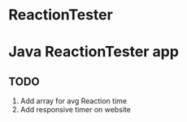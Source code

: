 # ReactionTester
# Java ReactionTester app
## TODO
1. Add array for avg Reaction time
2. Add responsive timer on website
